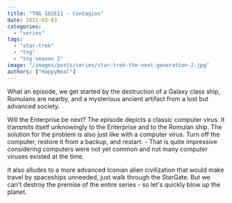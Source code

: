 ```yaml
---
title: "TNG S02E11 - Contagion"
date: 2021-03-03
categories: 
  - "series"
tags: 
  - "star-trek"
  - "tng"
  - "tng season 2"
image: "/images/posts/series/star-trek-the-next-generation-2.jpg"
authors: ["HappyNeal"]
---
```


What an episode, we get started by the destruction of a Galaxy class ship, Romulans are nearby, and a mysterious ancient artifact from a lost but advanced society.

Will the Enterprise be next? The episode depicts a classic computer virus. It transmits itself unknowingly to the Enterprise and to the Romulan ship. The solution for the problem is also just like with a computer virus. Turn off the computer, restore it from a backup, and restart. - That is quite impressive considering computers were not yet common and not many computer viruses existed at the time.

It also alludes to a more advanced Iconian alien civilization that would make travel by spaceships unneeded, just walk through the StarGate. But we can't destroy the premise of the entire series - so let's quickly blow up the planet.
